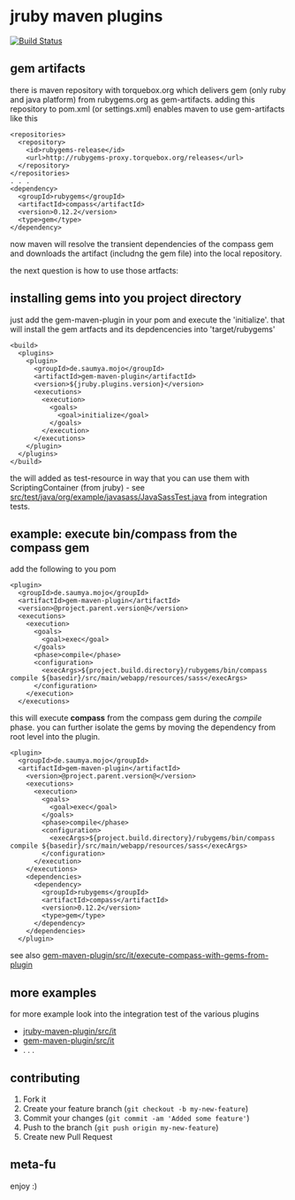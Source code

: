 jruby maven plugins
===================

[![Build Status](https://buildhive.cloudbees.com/job/torquebox/job/jruby-maven-plugins/badge/icon)](https://buildhive.cloudbees.com/job/torquebox/job/jruby-maven-plugins/)

gem artifacts
-------------

there is maven repository with torquebox.org which delivers gem (only ruby and java platform) from rubygems.org as gem-artifacts. adding this repository to pom.xml (or settings.xml) enables maven to use gem-artifacts like this

    <repositories>
      <repository>
        <id>rubygems-release</id>
        <url>http://rubygems-proxy.torquebox.org/releases</url>
      </repository>
    </repositories>
    . . .
    <dependency>
	  <groupId>rubygems</groupId>
	  <artifactId>compass</artifactId>
	  <version>0.12.2</version>
	  <type>gem</type>
	</dependency>
	
now maven will resolve the transient dependencies of the compass gem and downloads the artifact (includng the gem file) into the local repository.

the next question is how to use those artfacts:

installing gems into you project directory
------------------------------------------

just add the gem-maven-plugin in your pom and execute the 'initialize'. that will install the gem artfacts and its depdencencies into 'target/rubygems'

    <build>
	  <plugins>
        <plugin>
          <groupId>de.saumya.mojo</groupId>
          <artifactId>gem-maven-plugin</artifactId>
          <version>${jruby.plugins.version}</version>
          <executions>
            <execution>
              <goals>
                <goal>initialize</goal>
              </goals>
            </execution>
          </executions>
        </plugin>
      </plugins>
	</build>

the will added as test-resource in way that you can use them with ScriptingContainer (from jruby) - see [src/test/java/org/example/javasass/JavaSassTest.java](https://github.com/torquebox/jruby-maven-plugins/tree/master/gem-maven-plugin/src/it/include-rubygems-in-test-resources/src/test/java/org/example/javasass/JavaSassTest.java) from integration tests.

example: execute bin/compass from the compass gem
-------------------------------------------------

add the following to you pom
    
    <plugin>
	  <groupId>de.saumya.mojo</groupId>
	  <artifactId>gem-maven-plugin</artifactId>
      <version>@project.parent.version@</version>
      <executions>
        <execution>
          <goals>
            <goal>exec</goal>
          </goals>
          <phase>compile</phase>
          <configuration>
            <execArgs>${project.build.directory}/rubygems/bin/compass compile ${basedir}/src/main/webapp/resources/sass</execArgs>
          </configuration>
        </execution>
      </executions>

this will execute **compass** from the compass gem during the *compile* phase. you can further isolate the gems by moving the dependency from root level into the plugin.


    <plugin>
	  <groupId>de.saumya.mojo</groupId>
	  <artifactId>gem-maven-plugin</artifactId>
        <version>@project.parent.version@</version>
        <executions>
          <execution>
            <goals>
              <goal>exec</goal>
            </goals>
            <phase>compile</phase>
            <configuration>
              <execArgs>${project.build.directory}/rubygems/bin/compass compile ${basedir}/src/main/webapp/resources/sass</execArgs>
            </configuration>
          </execution>
        </executions>
        <dependencies>
          <dependency>
            <groupId>rubygems</groupId>
            <artifactId>compass</artifactId>
            <version>0.12.2</version>
            <type>gem</type>
          </dependency>
        </dependencies>
      </plugin>
	  
see also [gem-maven-plugin/src/it/execute-compass-with-gems-from-plugin](https://github.com/torquebox/jruby-maven-plugins/tree/master/gem-maven-plugin/src/it/execute-compass-with-gems-from-plugin)

more examples
-------------

for more example look into the integration test of the various plugins

* [jruby-maven-plugin/src/it](https://github.com/torquebox/jruby-maven-plugins/tree/master/jruby-maven-plugin/src/it)
* [gem-maven-plugin/src/it](https://github.com/torquebox/jruby-maven-plugins/tree/master/gem-maven-plugin/src/it)
* . . .
 
contributing
------------

1. Fork it
2. Create your feature branch (`git checkout -b my-new-feature`)
3. Commit your changes (`git commit -am 'Added some feature'`)
4. Push to the branch (`git push origin my-new-feature`)
5. Create new Pull Request

meta-fu
-------

enjoy :) 
